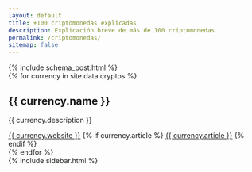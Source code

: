 ```yaml
---
layout: default
title: +100 criptomonedas explicadas
description: Explicación breve de más de 100 criptomonedas
permalink: /criptomonedas/
sitemap: false
---
```


<div class="site-content">
    {% include schema_post.html %}
    <div class="inner">
        <main class="site-main">
			{% for currency in site.data.cryptos %}
			<div class="criptomonedas-box">
			    <div class="criptomonedas-info">
					<div class="criptomonedas-info-1">
						<div class="criptomonedas-icon" style="background-image: url(/images/general/cryptocurrencies/{{ currency.icon }});"></div>
						<div class="criptomonedas-name"><h2>{{ currency.name }}</h2></div>
					</div>
					<div class="criptomonedas-info-2">
			            <p>{{ currency.description }}</p>
						<span class="author-website"><i class="fa fa-home" aria-hidden="true"></i> <a href="{{ currency.website }}" target="_blank"> {{ currency.website }}</a></span>
						{% if currency.article %}
			            <span class="author-website"><i class="fa-chain" aria-hidden="true"></i> <a href="{{ currency.article }}" target="_blank"> {{ currency.article }}</a></span>
						{% endif %}
			        </div><!-- .criptomonedas-details -->
			    </div><!-- .criptomonedas-info -->
			</div><!-- .criptomonedas-box -->
			 {% endfor %}
		</main><!-- .site-main -->
        {% include sidebar.html %}
    </div><!-- .inner -->
</div><!-- .site-content -->